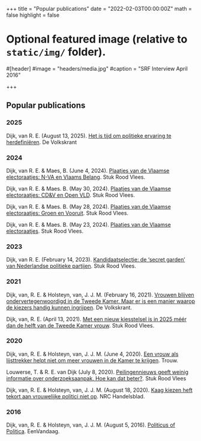 +++
title = "Popular publications"
date = "2022-02-03T00:00:00Z"
math = false
highlight = false

# Optional featured image (relative to `static/img/` folder).
#[header]
#image = "headers/media.jpg"
#caption = "SRF Interview April 2016"

+++

## Popular publications
### 2025
Dijk, van R. E. (August 13, 2025). [Het is tijd om politieke ervaring te herdefiniëren](https://www.volkskrant.nl/columns-opinie/opinie-het-is-tijd-om-politieke-ervaring-te-herdefinieren~b55b7214/). De Volkskrant

### 2024
Dijk, van R. E. & Maes, B. (June 4, 2024). [Plaatjes van de Vlaamse electoraatjes: N-VA en Vlaams Belang](https://stukroodvlees.nl/plaatjes-van-de-vlaamse-electoraatjes-n-va-en-vlaams-belang/). Stuk Rood Vlees.

Dijk, van R. E. & Maes. B. (May 30, 2024). [Plaatjes van de Vlaamse electoraatjes: CD&V en Open VLD](https://stukroodvlees.nl/plaatjes-van-de-vlaamse-electoraatjes-cdv-en-open-vld/). Stuk Rood Vlees.

Dijk, van R. E. & Maes. B. (May 28, 2024). [Plaatjes van de Vlaamse electoraatjes: Groen en Vooruit](https://stukroodvlees.nl/plaatjes-van-de-vlaamse-electoraatjes-groen-en-vooruit/). Stuk Rood Vlees.

Dijk, van R. E. & Maes. B. (May 23, 2024). [Plaatjes van de Vlaamse electoraatjes](https://stukroodvlees.nl/plaatjes-van-de-vlaamse-electoraatjes/). Stuk Rood Vlees.

### 2023
Dijk, van R. E. (February 14, 2023). [Kandidaatselectie: de ‘secret garden’ van Nederlandse politieke partijen](https://stukroodvlees.nl/kandidaatselectie-de-secret-garden-van-nederlandse-politieke-partijen/). Stuk Rood Vlees.

### 2021
Dijk, van, R. E. & Holsteyn, van, J. J. M. (February 16, 2021). [Vrouwen blijven ondervertegenwoordigd in de Tweede Kamer. Maar er is een manier waarop de kiezers handig kunnen ingrijpen](https://www.volkskrant.nl/columns-opinie/vrouwen-blijven-ondervertegenwoordigd-in-de-tweede-kamer-maar-er-is-een-manier-waarop-de-kiezers-handig-en-verstandig-kunnen-ingrijpen~be949cf5/). De Volkskrant. 

Dijk, van, R. E. (April 13, 2021). [Met een nieuw kiesstelsel is in 2025 méér dan de helft van de Tweede Kamer vrouw](https://stukroodvlees.nl/met-een-nieuw-kiesstelsel-is-in-2025-meer-dan-de-helft-van-de-tweede-kamer-vrouw/). Stuk Rood Vlees. 

### 2020
Dijk, van, R. E. & Holsteyn, van, J. J. M. (June 4, 2020). [Een vrouw als lijsttrekker helpt niet om meer vrouwen in de Kamer te krijgen](https://www.trouw.nl/opinie/een-vrouw-als-lijsttrekker-helpt-niet-om-meer-vrouwen-in-de-kamer-te-krijgen~b311d09f/?referrer=https%3A%2F%2Fwww.ecosia.org%2F). Trouw.

Louwerse, T. & R. E. van Dijk (July 8, 2020). [Peilingennieuws geeft weinig informatie over onderzoeksaanpak. Hoe kan dat beter?](https://stukroodvlees.nl/peilingennieuws-geeft-weinig-informatie-over-onderzoeksaanpak-hoe-kan-dat-beter/). Stuk Rood Vlees

Dijk, van, R. E. & Holsteyn, van, J. J. M. (August 18, 2020). [Kaag kiezen heft tekort aan vrouwelijke politici niet op](https://www.nrc.nl/nieuws/2020/08/18/kaag-kiezen-heft-tekort-aan-vrouwelijke-politici-niet-op-a4009100). NRC Handelsblad. 

### 2016
Dijk, van, R. E. & Holsteyn, van, J. J. M. (August 5, 2016). [Politicus of Politica](https://eenvandaag.avrotros.nl/panels/opiniepanel/alle-uitslagen/item/politicus-of-politica/). EenVandaag. 
